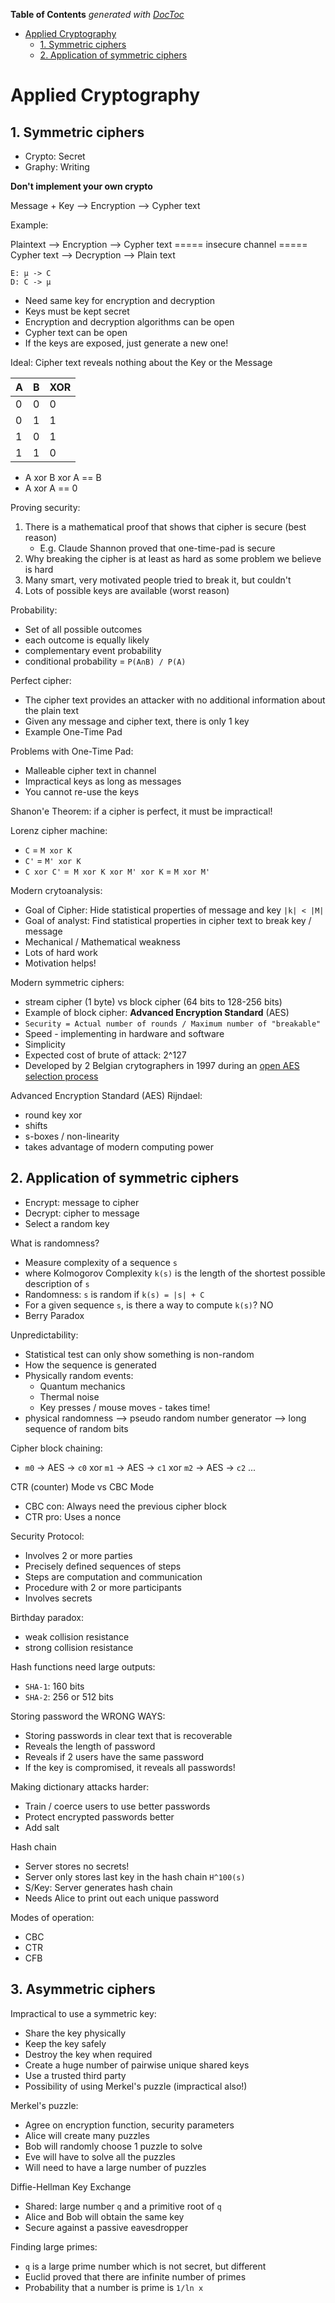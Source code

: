 <!-- START doctoc generated TOC please keep comment here to allow auto update -->
<!-- DON'T EDIT THIS SECTION, INSTEAD RE-RUN doctoc TO UPDATE -->
**Table of Contents**  *generated with [DocToc](https://github.com/thlorenz/doctoc)*

- [Applied Cryptography](#applied-cryptography)
  - [1. Symmetric ciphers](#1-symmetric-ciphers)
  - [2. Application of symmetric ciphers](#2-application-of-symmetric-ciphers)

<!-- END doctoc generated TOC please keep comment here to allow auto update -->

# Applied Cryptography

## 1. Symmetric ciphers

- Crypto: Secret
- Graphy: Writing

**Don't implement your own crypto**

Message + Key --> Encryption --> Cypher text

Example:

Plaintext --> Encryption --> Cypher text  ===== insecure channel ===== Cypher text --> Decryption --> Plain text

```
E: µ -> C
D: C -> µ
```

- Need same key for encryption and decryption
- Keys must be kept secret
- Encryption and decryption algorithms can be open
- Cypher text can be open
- If the keys are exposed, just generate a new one!

Ideal: Cipher text reveals nothing about the Key or the Message

| A | B | XOR |
| ------ | ------ | ------ |
| 0 | 0 | 0
| 0 | 1 | 1
| 1 | 0 | 1
| 1 | 1 | 0

- A xor B xor A == B
- A xor A == 0

Proving security:

1. There is a mathematical proof that shows that cipher is secure (best reason)
    - E.g. Claude Shannon proved that one-time-pad is secure
1. Why breaking the cipher is at least as hard as some problem we believe is hard
1. Many smart, very motivated people tried to break it, but couldn't
1. Lots of possible keys are available (worst reason)

Probability:

- Set of all possible outcomes
- each outcome is equally likely
- complementary event probability
- conditional probability = `P(A∩B) / P(A)`

Perfect cipher:

- The cipher text provides an attacker with no additional information about the plain text
- Given any message and cipher text, there is only 1 key
- Example One-Time Pad

Problems with One-Time Pad:

- Malleable cipher text in channel
- Impractical keys as long as messages
- You cannot re-use the keys

Shanon'e Theorem: if a cipher is perfect, it must be impractical!

Lorenz cipher machine:

- `C` = `M xor K`
- `C'` = `M' xor K`
- `C xor C'` =` M xor K xor M' xor K` = `M xor M'`

Modern crytoanalysis:

- Goal of Cipher: Hide statistical properties of message and key `|k| < |M|`
- Goal of analyst: Find statistical properties in cipher text to break key / message
- Mechanical / Mathematical weakness
- Lots of hard work
- Motivation helps!

Modern symmetric ciphers:

- stream cipher (1 byte) vs block cipher (64 bits to 128-256 bits)
- Example of block cipher: **Advanced Encryption Standard** (AES)
- `Security = Actual number of rounds / Maximum number of "breakable"`
- Speed - implementing in hardware and software
- Simplicity
- Expected cost of brute of attack: 2^127
- Developed by 2 Belgian crytographers in 1997 during an [open AES selection process](https://en.wikipedia.org/wiki/Advanced_Encryption_Standard)

Advanced Encryption Standard (AES) Rijndael:

- round key xor
- shifts
- s-boxes / non-linearity
- takes advantage of modern computing power

## 2. Application of symmetric ciphers

- Encrypt: message to cipher
- Decrypt: cipher to message
- Select a random key

What is randomness?

- Measure complexity of a sequence `s`
- where Kolmogorov Complexity `k(s)` is the length of the shortest possible description of `s`
- Randomness: `s` is random if `k(s) = |s| + C`
- For a given sequence `s`, is there a way to compute `k(s)`? NO
- Berry Paradox

Unpredictability:

- Statistical test can only show something is non-random
- How the sequence is generated
- Physically random events:
    - Quantum mechanics
    - Thermal noise
    - Key presses / mouse moves - takes time!
- physical randomness --> pseudo random number generator --> long sequence of random bits

Cipher block chaining:

- `m0` -> AES -> `c0` xor `m1` -> AES -> `c1` xor `m2` -> AES -> `c2` ...

CTR (counter) Mode vs CBC Mode

- CBC con: Always need the previous cipher block
- CTR pro: Uses a nonce

Security Protocol:

- Involves 2 or more parties
- Precisely defined sequences of steps
- Steps are computation and communication
- Procedure with 2 or more participants
- Involves secrets

Birthday paradox:

- weak collision resistance
- strong collision resistance

Hash functions need large outputs:

- `SHA-1`: 160 bits
- `SHA-2`: 256 or 512 bits

Storing password the WRONG WAYS:

- Storing passwords in clear text that is recoverable
- Reveals the length of password
- Reveals if 2 users have the same password
- If the key is compromised, it reveals all passwords!

Making dictionary attacks harder:

- Train / coerce users to use better passwords
- Protect encrypted passwords better
- Add salt

Hash chain

- Server stores no secrets!
- Server only stores last key in the hash chain `H^100(s)`
- S/Key: Server generates hash chain
- Needs Alice to print out each unique password

Modes of operation:

- CBC
- CTR
- CFB

## 3. Asymmetric ciphers

Impractical to use a symmetric key:

- Share the key physically
- Keep the key safely
- Destroy the key when required
- Create a huge number of pairwise unique shared keys
- Use a trusted third party
- Possibility of using Merkel's puzzle (impractical also!)

Merkel's puzzle:

- Agree on encryption function, security parameters
- Alice will create many puzzles
- Bob will randomly choose 1 puzzle to solve
- Eve will have to solve all the puzzles
- Will need to have a large number of puzzles

Diffie-Hellman Key Exchange

- Shared: large number `q` and a primitive root of `q`
- Alice and Bob will obtain the same key
- Secure against a passive eavesdropper

Finding large primes:

- `q` is a large prime number which is not secret, but different
- Euclid proved that there are infinite number of primes
- Probability that a number is prime is `1/ln x`
